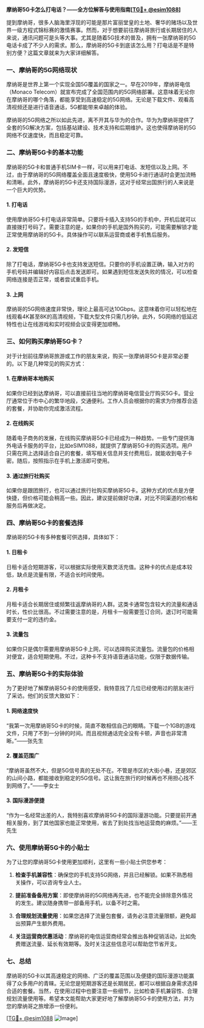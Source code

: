 **摩纳哥5G卡怎么打电话？——全方位解答与使用指南[[TG💪+ @esim1088](https://t.me/s/esim1088)]**

提到摩纳哥，很多人脑海里浮现的可能是那片富丽堂皇的土地、奢华的赌场以及世界一级方程式锦标赛的激情赛事。然而，对于想要前往摩纳哥旅行或长期居住的人来说，通讯问题可是头等大事。尤其是随着5G技术的普及，拥有一张摩纳哥的5G电话卡成了不少人的需求。那么，摩纳哥的5G卡到底该怎么用？打电话是不是特别方便？这篇文章就来为大家详细解答。

### 一、摩纳哥的5G网络现状

摩纳哥是世界上第一个实现全国5G覆盖的国家之一。早在2019年，摩纳哥电信（Monaco Telecom）就宣布完成了全国范围内的5G网络部署。这意味着无论你在摩纳哥的哪个角落，都能享受到高速稳定的5G网络。无论是下载文件、观看高清视频还是进行语音通话，5G都能带来卓越的体验。

摩纳哥的5G网络之所以如此先进，离不开其与华为的合作。华为为摩纳哥提供了全套的5G解决方案，包括基站建设、技术支持和后期维护。这也使得摩纳哥的5G网络不仅速度快，而且稳定可靠。

### 二、摩纳哥5G卡的基本功能

摩纳哥的5G卡和普通手机SIM卡一样，可以用来打电话、发短信以及上网。不过，由于摩纳哥的5G网络覆盖全面且速度极快，使用5G卡进行通话时会更加流畅和清晰。此外，摩纳哥的5G卡还支持国际漫游，这对于经常出国旅行的人来说是一个巨大的优势。

#### 1. 打电话
使用摩纳哥5G卡打电话非常简单。只要将卡插入支持5G的手机中，开机后就可以直接拨打号码了。需要注意的是，如果你的手机是国外购买的，可能需要解锁才能正常使用摩纳哥的5G卡。具体操作可以联系运营商或者手机售后服务。

#### 2. 发短信
除了打电话，摩纳哥5G卡也支持发送短信。只要你的手机设置正确，输入对方的手机号码并编辑好内容后点击发送即可。如果遇到短信发送失败的情况，可以检查网络连接是否正常，或者尝试重启手机。

#### 3. 上网
摩纳哥的5G网络速度非常快，理论上最高可达10Gbps。这意味着你可以轻松地在线观看4K甚至8K的高清视频，下载大型文件只需几秒钟。此外，5G网络的低延迟特性也让在线游戏和实时视频会议变得更加顺畅。

### 三、如何购买摩纳哥5G卡？

对于计划前往摩纳哥旅游或工作的朋友来说，购买一张摩纳哥5G卡是非常必要的。以下是几种常见的购买方式：

#### 1. 在摩纳哥本地购买
如果你已经到达摩纳哥，可以直接前往当地的摩纳哥电信营业厅购买5G卡。营业厅通常位于市中心的繁华地段，交通便利。工作人员会根据你的需求为你推荐合适的套餐，并协助你完成激活流程。

#### 2. 在线购买
随着电子商务的发展，在线购买摩纳哥5G卡已经成为一种趋势。一些专门提供海外电话卡服务的平台，比如eSIM1088，就提供了摩纳哥5G卡的购买选项。用户只需在网上选择适合自己的套餐，填写相关信息并支付费用后，就能收到电子卡密。随后，按照指示在手机上激活即可使用。

#### 3. 通过旅行社购买
如果你是跟团旅行，也可以通过旅行社购买摩纳哥5G卡。这种方式的优点是方便快捷，但价格可能会稍高一些。因此，建议提前做好功课，对比不同渠道的价格和服务后再做决定。

### 四、摩纳哥5G卡的套餐选择

摩纳哥的5G卡有多种套餐可供选择，具体如下：

#### 1. 日租卡
日租卡适合短期游客，可以根据实际使用天数灵活充值。这种卡的优点是成本较低，缺点是流量有限，不适合长时间使用。

#### 2. 月租卡
月租卡适合长期居住或频繁往返摩纳哥的人群。这类卡通常包含较大的流量和通话时长，性价比很高。不过需要注意的是，月租卡一般需要签订合同，退订时可能需要支付一定的违约金。

#### 3. 流量包
如果你只是偶尔需要用摩纳哥5G卡上网，可以选择购买流量包。流量包的价格相对便宜，适合短期使用。不过，这种卡不支持语音通话功能，仅限于数据传输。

### 五、摩纳哥5G卡的实际体验

为了更好地了解摩纳哥5G卡的使用感受，我特意找了几位已经使用过的朋友进行了采访。他们的反馈大致如下：

#### 1. 网络速度快
“我第一次用摩纳哥5G卡的时候，简直不敢相信自己的眼睛。下载一个1GB的游戏文件，只用了不到一分钟的时间。而且视频通话完全没有卡顿，声音也非常清晰。”——张先生

#### 2. 覆盖范围广
“摩纳哥虽然不大，但是5G信号真的无处不在。不管是市区的大街小巷，还是郊区的山间小路，都能接收到稳定的5G信号。这让我在旅行的时候再也不用担心找不到网络了。”——李女士

#### 3. 国际漫游便捷
“作为一名经常出差的人，我特别喜欢摩纳哥5G卡的国际漫游功能。只要提前开通相关服务，到了其他国家也能正常使用，省去了到处找当地运营商的麻烦。”——王先生

### 六、使用摩纳哥5G卡的小贴士

为了让您的摩纳哥5G卡使用更加顺利，这里有一些小贴士供您参考：

1. **检查手机兼容性**：确保您的手机支持5G网络，并且已经解锁。如果不熟悉相关操作，可以咨询专业人士。
   
2. **提前准备备用方案**：即使摩纳哥的5G网络再先进，也不能完全排除意外情况的发生。建议随身携带一部备用手机，以备不时之需。

3. **合理规划流量使用**：如果您选择了流量包套餐，请务必注意流量限额，避免超出预算产生额外费用。

4. **关注运营商优惠活动**：摩纳哥的电信运营商经常会推出各种促销活动，比如免费赠送流量、延长有效期等。及时关注这些信息可以帮助您节省开支。

### 七、总结

摩纳哥的5G卡以其高速稳定的网络、广泛的覆盖范围以及便捷的国际漫游功能赢得了众多用户的青睐。无论您是短期游客还是长期居民，都可以根据自身需求选择合适的套餐。当然，在使用过程中也要注意一些细节，比如检查手机兼容性、合理规划流量使用等。希望本文能帮助大家更好地了解摩纳哥5G卡的使用方法，并为您的摩纳哥之旅增添一份便利。

[[TG💪+ @esim1088](https://t.me/s/esim1088) ![Image](https://i.postimg.cc/4NQfJmqS/Snipaste-2025-05-13-00-14-12.png)]
